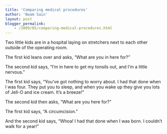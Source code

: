 ```yaml
---
title: 'Comparing medical procedures'
author: 'Noam Sain'
layout: post
blogger_permalink:
    - /2009/05/comparing-medical-procedures.html
---
```


Two little kids are in a hospital laying on stretchers next to each other outside of the operating room.

The first kid leans over and asks, “What are you in here for?”

The second kid says, “I’m in here to get my tonsils out, and I’m a little nervous.”

The first kid says, “You’ve got nothing to worry about. I had that done when I was four. They put you to sleep, and when you wake up they give you lots of Jell-O and ice cream. It’s a breeze!”

The second kid then asks, “What are you here for?”

The first kid says, “A circumcision.”

And the second kid says, “Whoa! I had that done when I was born. I couldn’t walk for a year!”